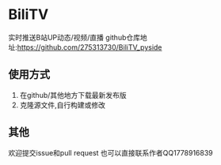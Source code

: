 # BiliTV
  实时推送B站UP动态/视频/直播
  github仓库地址:https://github.com/275313730/BiliTV_pyside

## 使用方式
  1. 在github/其他地方下载最新发布版
  2. 克隆源文件,自行构建或修改

## 其他
  欢迎提交issue和pull request
  也可以直接联系作者QQ1778916839